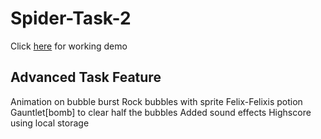 # Spider-Task-2
Click [here](https://dammit24.github.io/Spider-Task-2/) for working demo
 ## Advanced Task Feature
 Animation on bubble burst
 Rock  bubbles with sprite
 Felix-Felixis potion
 Gauntlet[bomb] to clear half the bubbles
 Added sound effects
 Highscore using local storage

